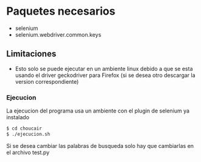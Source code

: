 # Paquetes necesarios
  - selenium
  - selenium.webdriver.common.keys

## Limitaciones
- Esto solo se puede ejecutar en un ambiente linux debido a que se esta usando el driver geckodriver para Firefox (si se desea otro descargar la version correspondiente)


### Ejecucion
La ejecucion del programa usa un ambiente con el plugin de selenium ya instalado

```sh
$ cd choucair
$ ./ejecucion.sh
```

Si se desea cambiar las palabras de busqueda solo hay que cambiarlas en el archivo test.py
